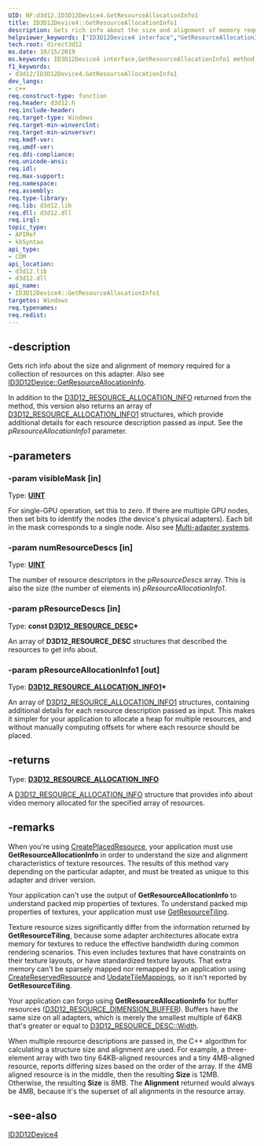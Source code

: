 ```yaml
---
UID: NF:d3d12.ID3D12Device4.GetResourceAllocationInfo1
title: ID3D12Device4::GetResourceAllocationInfo1
description: Gets rich info about the size and alignment of memory required for a collection of resources on this adapter.
helpviewer_keywords: ["ID3D12Device4 interface","GetResourceAllocationInfo1 method","ID3D12Device4.GetResourceAllocationInfo1","ID3D12Device4::GetResourceAllocationInfo1","GetResourceAllocationInfo1","GetResourceAllocationInfo1 method","GetResourceAllocationInfo1 method","ID3D12Device4 interface","direct3d12.id3d12device4_getresourceallocationinfo1","d3d12/ID3D12Device4::GetResourceAllocationInfo1"]
tech.root: direct3d12
ms.date: 10/15/2019
ms.keywords: ID3D12Device4 interface,GetResourceAllocationInfo1 method, ID3D12Device4.GetResourceAllocationInfo1, ID3D12Device4::GetResourceAllocationInfo1, GetResourceAllocationInfo1, GetResourceAllocationInfo1 method, GetResourceAllocationInfo1 method,ID3D12Device4 interface, direct3d12.id3d12device4_getresourceallocationinfo1, d3d12/ID3D12Device4::GetResourceAllocationInfo1
f1_keywords:
- d3d12/ID3D12Device4.GetResourceAllocationInfo1
dev_langs:
- c++
req.construct-type: function
req.header: d3d12.h
req.include-header: 
req.target-type: Windows
req.target-min-winverclnt: 
req.target-min-winversvr: 
req.kmdf-ver: 
req.umdf-ver: 
req.ddi-compliance: 
req.unicode-ansi: 
req.idl: 
req.max-support: 
req.namespace: 
req.assembly: 
req.type-library: 
req.lib: d3d12.lib
req.dll: d3d12.dll
req.irql: 
topic_type:
- APIRef
- kbSyntax
api_type:
- COM
api_location:
- d3d12.lib
- d3d12.dll
api_name:
- ID3D12Device4::GetResourceAllocationInfo1
targetos: Windows
req.typenames: 
req.redist: 
---
```


## -description

Gets rich info about the size and alignment of memory required for a collection of resources on this adapter. Also see [ID3D12Device::GetResourceAllocationInfo](/windows/win32/api/d3d12/nf-d3d12-id3d12device-getresourceallocationinfo).

In addition to the [D3D12_RESOURCE_ALLOCATION_INFO](/windows/win32/api/d3d12/ns-d3d12-d3d12_resource_allocation_info) returned from the method, this version also returns an array of [D3D12_RESOURCE_ALLOCATION_INFO1](/windows/win32/api/d3d12/ns-d3d12-d3d12_resource_allocation_info1) structures, which provide additional details for each resource description passed as input. See the *pResourceAllocationInfo1* parameter.

## -parameters

### -param visibleMask [in]

Type: **[UINT](/windows/win32/WinProg/windows-data-types)**

For single-GPU operation, set this to zero. If there are multiple GPU nodes, then set bits to identify the nodes (the device's physical adapters). Each bit in the mask corresponds to a single node. Also see [Multi-adapter systems](/windows/win32/direct3d12/multi-engine).

### -param numResourceDescs [in]

Type: **[UINT](/windows/win32/WinProg/windows-data-types)**

The number of resource descriptors in the *pResourceDescs* array. This is also the size (the number of elements in) *pResourceAllocationInfo1*.

### -param pResourceDescs [in]

Type: **const [D3D12_RESOURCE_DESC](/windows/win32/api/d3d12/ns-d3d12-d3d12_resource_desc)\***

An array of **D3D12_RESOURCE_DESC** structures that described the resources to get info about.

### -param pResourceAllocationInfo1 [out]

Type: **[D3D12_RESOURCE_ALLOCATION_INFO1](/windows/win32/api/d3d12/ns-d3d12-d3d12_resource_allocation_info1)\***

An array of [D3D12_RESOURCE_ALLOCATION_INFO1](/windows/win32/api/d3d12/ns-d3d12-d3d12_resource_allocation_info1) structures, containing additional details for each resource description passed as input. This makes it simpler for your application to allocate a heap for multiple resources, and without manually computing offsets for where each resource should be placed.

## -returns

Type: **[D3D12_RESOURCE_ALLOCATION_INFO](/windows/win32/api/d3d12/ns-d3d12-d3d12_resource_allocation_info)**

A [D3D12_RESOURCE_ALLOCATION_INFO](/windows/win32/api/d3d12/ns-d3d12-d3d12_resource_allocation_info) structure that provides info about video memory allocated for the specified array of resources.

## -remarks

When you're using [CreatePlacedResource](/windows/win32/api/d3d12/nf-d3d12-id3d12device-createplacedresource), your application must use **GetResourceAllocationInfo** in order to understand the size and alignment characteristics of texture resources. The results of this method vary depending on the particular adapter, and must be treated as unique to this adapter and driver version.

Your application can't use the output of **GetResourceAllocationInfo** to understand packed mip properties of textures. To understand packed mip properties of textures, your application must use [GetResourceTiling](/windows/win32/api/d3d12/nf-d3d12-id3d12device-getresourcetiling).

Texture resource sizes significantly differ from the information returned by **GetResourceTiling**, because some adapter architectures allocate extra memory for textures to reduce the effective bandwidth during common rendering scenarios. This even includes textures that have constraints on their texture layouts, or have standardized texture layouts. That extra memory can't be sparsely mapped nor remapped by an application using [CreateReservedResource](/windows/win32/api/d3d12/nf-d3d12-id3d12device-createreservedresource) and [UpdateTileMappings](/windows/win32/api/d3d12/nf-d3d12-id3d12commandqueue-updatetilemappings), so it isn't reported by **GetResourceTiling**.

Your application can forgo using **GetResourceAllocationInfo** for buffer resources ([D3D12_RESOURCE_DIMENSION_BUFFER](/windows/win32/api/d3d12/ne-d3d12-d3d12_resource_dimension)). Buffers have the same size on all adapters, which is merely the smallest multiple of 64KB that's greater or equal to [D3D12_RESOURCE_DESC::Width](/windows/win32/api/d3d12/ns-d3d12-d3d12_resource_desc).

When multiple resource descriptions are passed in, the C++ algorithm for calculating a structure size and alignment are used. For example, a three-element array with two tiny 64KB-aligned resources and a tiny 4MB-aligned resource, reports differing sizes based on the order of the array. If the 4MB aligned resource is in the middle, then the resulting **Size** is 12MB. Otherwise, the resulting **Size** is 8MB. The **Alignment** returned would always be 4MB, because it's the superset of all alignments in the resource array.

## -see-also

[ID3D12Device4](/windows/win32/api/d3d12/nn-d3d12-id3d12device4)
